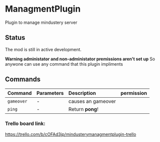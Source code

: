 # ManagmentPlugin
Plugin to manage mindustery server

## Status
The mod is still in active development.

**Warning administator and non-administator premissions aren't set up**
So anywone can use any command that this plugin impliments

## Commands
| Command | Parameters | Description | permission
|:---|:---|:---|:---
| `gameover` | - | causes an gameover |
| `ping` | - | Return **pong**! |

### Trello board link:
https://trello.com/b/cOFAd3jp/mindusterymanagmentplugin-trello

